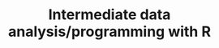 ---
layout: workshop
category: workshop
title: "Intermediate data analysis/programming with R"
time:
human_date: "TBD - Week 7 (Feb 18 - 21)"
year: 2025
location: 
instructors:
helpers:
pre_workshop_survey: "https://ucsb.co1.qualtrics.com/jfe/form/SV_bJeIoxjp1A9Xx3M?slug=2025-02-18-ucsb-intermediater"
post_workshop_survey: "https://ucsb.co1.qualtrics.com/jfe/form/SV_0lD2XHnezknmSr4?slug=2025-02-18-ucsb-intermediater"
shoreline_url:
lesson_url:
jupyter_url: "https://carpentryworkshop.lsit.ucsb.edu/"
description: "<b>Stay tuned for more details when registration opens on January 27!</b><br>
If you want to stay in the loop for this and future workshops, you can join our <a href='https://groups.google.com/u/1/a/library.ucsb.edu/g/carpentry/about'>Carpentry mailing list</a> with an @ucsb.edu email address and/or join our <a href='https://join.slack.com/t/ucsbcarpentry/shared_invite/zt-2kio5k9cx-Ro67PPzRDGOfeS3kMIuBAA'>Slack channel</a>."
---